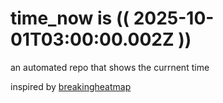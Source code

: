 # time_now is (( 2025-10-01T03:00:00.002Z ))

an automated repo that shows the currnent time

inspired by [breakingheatmap](https://github.com/breakingheatmap/breakingheatmap)
